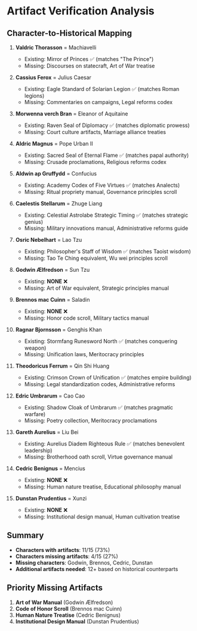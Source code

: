 # Artifact Verification Analysis

## Character-to-Historical Mapping

1. **Valdric Thorasson** = Machiavelli
   - Existing: Mirror of Princes ✅ (matches "The Prince")
   - Missing: Discourses on statecraft, Art of War treatise

2. **Cassius Ferox** = Julius Caesar  
   - Existing: Eagle Standard of Solarian Legion ✅ (matches Roman legions)
   - Missing: Commentaries on campaigns, Legal reforms codex

3. **Morwenna verch Bran** = Eleanor of Aquitaine
   - Existing: Raven Seal of Diplomacy ✅ (matches diplomatic prowess)
   - Missing: Court culture artifacts, Marriage alliance treaties

4. **Aldric Magnus** = Pope Urban II
   - Existing: Sacred Seal of Eternal Flame ✅ (matches papal authority)
   - Missing: Crusade proclamations, Religious reforms codex

5. **Aldwin ap Gruffydd** = Confucius
   - Existing: Academy Codex of Five Virtues ✅ (matches Analects)
   - Missing: Ritual propriety manual, Governance principles scroll

6. **Caelestis Stellarum** = Zhuge Liang
   - Existing: Celestial Astrolabe Strategic Timing ✅ (matches strategic genius)
   - Missing: Military innovations manual, Administrative reforms guide

7. **Osric Nebelhart** = Lao Tzu
   - Existing: Philosopher's Staff of Wisdom ✅ (matches Taoist wisdom)
   - Missing: Tao Te Ching equivalent, Wu wei principles scroll

8. **Godwin Ælfredson** = Sun Tzu
   - Existing: **NONE** ❌
   - Missing: Art of War equivalent, Strategic principles manual

9. **Brennos mac Cuinn** = Saladin
   - Existing: **NONE** ❌  
   - Missing: Honor code scroll, Military tactics manual

10. **Ragnar Bjornsson** = Genghis Khan
    - Existing: Stormfang Runesword North ✅ (matches conquering weapon)
    - Missing: Unification laws, Meritocracy principles

11. **Theodoricus Ferrum** = Qin Shi Huang
    - Existing: Crimson Crown of Unification ✅ (matches empire building)
    - Missing: Legal standardization codes, Administrative reforms

12. **Edric Umbrarum** = Cao Cao
    - Existing: Shadow Cloak of Umbrarum ✅ (matches pragmatic warfare)
    - Missing: Poetry collection, Meritocracy proclamations

13. **Gareth Aurelius** = Liu Bei
    - Existing: Aurelius Diadem Righteous Rule ✅ (matches benevolent leadership)
    - Missing: Brotherhood oath scroll, Virtue governance manual

14. **Cedric Benignus** = Mencius
    - Existing: **NONE** ❌
    - Missing: Human nature treatise, Educational philosophy manual

15. **Dunstan Prudentius** = Xunzi
    - Existing: **NONE** ❌
    - Missing: Institutional design manual, Human cultivation treatise

## Summary
- **Characters with artifacts**: 11/15 (73%)
- **Characters missing artifacts**: 4/15 (27%)
- **Missing characters**: Godwin, Brennos, Cedric, Dunstan
- **Additional artifacts needed**: 12+ based on historical counterparts

## Priority Missing Artifacts
1. **Art of War Manual** (Godwin Ælfredson)
2. **Code of Honor Scroll** (Brennos mac Cuinn) 
3. **Human Nature Treatise** (Cedric Benignus)
4. **Institutional Design Manual** (Dunstan Prudentius)
